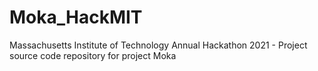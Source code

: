 # Moka_HackMIT
Massachusetts Institute of Technology Annual Hackathon 2021 - Project source code repository for project Moka
